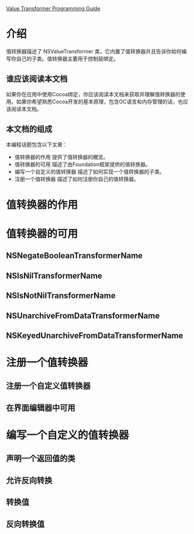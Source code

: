 [Value Transformer Programming Guide](https://developer.apple.com/library/archive/documentation/Cocoa/Conceptual/ValueTransformers/ValueTransformers.html#//apple_ref/doc/uid/10000175i)

# 介绍

值转换器描述了 NSValueTransformer 类，它内置了值转换器并且告诉你如何编写你自己的子类。值转换器主要用于控制层绑定。  

## 谁应该阅读本文档 

如果你在应用中使用Cocoa绑定，你应该阅读本文档来获取并理解值转换器的使用。如果你希望熟悉Cocoa开发的基本原理，包含OC语言和内存管理的话，也应该阅读本文档。

## 本文档的组成

本编程话题包含以下文章：  

* 值转换器的作用 提供了值转换器的概览。
* 值转换器的可用 描述了由Foundation框架提供的值转换器。
* 编写一个自定义的值转换器 描述了如何实现一个值转换器的子类。
* 注册一个值转换器 描述了如何注册你自己的值转换器。

# 值转换器的作用

# 值转换器的可用

## NSNegateBooleanTransformerName

## NSIsNilTransformerName

## NSIsNotNilTransformerName

## NSUnarchiveFromDataTransformerName

## NSKeyedUnarchiveFromDataTransformerName

# 注册一个值转换器

## 注册一个自定义值转换器

## 在界面编辑器中可用

# 编写一个自定义的值转换器

## 声明一个返回值的类

## 允许反向转换

## 转换值

## 反向转换值